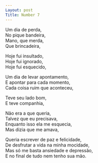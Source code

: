 ```yaml
---
Layout: post
Title: Number 7
---
```

Um dia de perda,                                                                                                                                                                        
No pique bandeira,                                                                                                                                                                                                                                                                                            
Mano, que merda,                                                                                                                                                                             
Que brincadeira, 

Hoje fui insultado,                                                                                                                                                                          
Hoje fui ignorado,                                                                                                                                                                          
Hoje fui esquecido, 

Um dia de levar apontamento,                                                                                                                                                                
E apontar para cada momento,                                                                                                                                                                
Cada coisa ruim que aconteceu, 

Teve seu lado bom,                                                                                                                                                                   
E teve companhia, 

Não era a que queria,                                                                                                                                                                      
Talvez  que eu precisava,                                                                                                                                                                
Enquanto isso ela me esquecia,                                                                                                                                                            
Mas dizia que me amava, 

Queria escrever de paz e felicidade,                                                                                                                                                  
De desfrutar a vida na minha mocidade,                                                                                                                                                  
Mas só me basta ansiedade e depressão,                                                                                                                                                     
E no final de tudo nem tenho sua mão.
